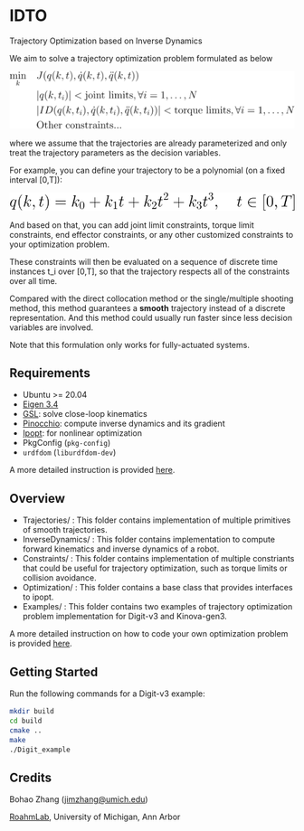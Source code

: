 # IDTO
Trajectory Optimization based on Inverse Dynamics

We aim to solve a trajectory optimization problem formulated as below

![ProblemFormulation](Assets/pic-ProblemFormulation.svg)

where we assume that the trajectories are already parameterized and only treat the trajectory parameters as the decision variables.

For example, you can define your trajectory to be a polynomial (on a fixed interval [0,T]):

![TrajectoryFormulation](Assets/pic-TrajectoryFormulation.svg)

And based on that, you can add joint limit constraints, torque limit constraints, end effector constraints, or any other customized constraints to your optimization problem.

These constraints will then be evaluated on a sequence of discrete time instances t_i over [0,T], so that the trajectory respects all of the constraints over all time.

Compared with the direct collocation method or the single/multiple shooting method, this method guarantees a **smooth** trajectory instead of a discrete representation.
And this method could usually run faster since less decision variables are involved.

Note that this formulation only works for fully-actuated systems.

## Requirements
- Ubuntu >= 20.04
- [Eigen 3.4](https://eigen.tuxfamily.org/index.php?title=3.4)
- [GSL](https://www.gnu.org/software/gsl/): solve close-loop kinematics
- [Pinocchio](https://stack-of-tasks.github.io/pinocchio/download.html): compute inverse dynamics and its gradient
- [Ipopt](https://coin-or.github.io/Ipopt/INSTALL.html): for nonlinear optimization
- PkgConfig (`pkg-config`)
- `urdfdom` (`liburdfdom-dev`)

A more detailed instruction is provided [here](Installation/README.md).

## Overview
 - Trajectories/ : This folder contains implementation of multiple primitives of smooth trajectories.
 - InverseDynamics/ : This folder contains implementation to compute forward kinematics and inverse dynamics of a robot.
 - Constraints/ : This folder contains implementation of multiple constriants that could be useful for trajectory optimization,
                  such as torque limits or collision avoidance.
 - Optimization/ : This folder contains a base class that provides interfaces to ipopt.  
 - Examples/ : This folder contains two examples of trajectory optimization problem implementation for Digit-v3 and Kinova-gen3.

A more detailed instruction on how to code your own optimization problem is provided [here](Coding/README.md).  
            
## Getting Started
Run the following commands for a Digit-v3 example:
```bash
mkdir build
cd build
cmake ..
make
./Digit_example
```

## Credits
Bohao Zhang (jimzhang@umich.edu)

[RoahmLab](http://www.roahmlab.com/), University of Michigan, Ann Arbor